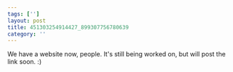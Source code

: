 ```yaml
---
tags: ['']
layout: post
title: 451303254914427_899307756780639
category: ''
---
```

We have a website now, people. It's still being worked on, but will post the link soon. :)